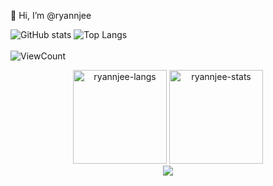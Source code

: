 👋 Hi, I’m @ryannjee

![GitHub stats](https://github-readme-streak-stats.herokuapp.com/?user=ryannjee)
![Top Langs](https://github-readme-stats.vercel.app/api/top-langs/?username=ryannjee&layout=compact)  
<br>
![ViewCount](https://komarev.com/ghpvc/?username=ryannjee&color=63c5da)

<div align="center">
<img height="150em" src="https://github-readme-stats.vercel.app/api/top-langs/?username=ryannjee&layout=compact&show_icon=true" alt="ryannjee-langs"/>
<img height="150em" src="https://github-readme-stats.vercel.app/api/?username=ryannjee&layout=compact&show_icon=true" alt="ryannjee-stats"/>
</div>
<div align="center">
  <img src="http://github-readme-streak-stats.herokuapp.com?user=ryannjee&hide_border=true" />
</div>

<!---
ryannjee/ryannjee is a ✨ special ✨ repository because its `README.md` (this file) appears on your GitHub profile.
You can click the Preview link to take a look at your changes.
--->
